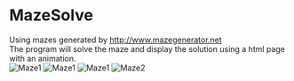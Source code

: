 # MazeSolve
Using mazes generated by http://www.mazegenerator.net<br>
The program will solve the maze and display the solution using a html page with an animation.<br>
![Maze1](https://tarves.no/gif/maze1.png)
![Maze1](https://tarves.no/gif/maze1.gif)
![Maze1](https://tarves.no/gif/maze2.png)
![Maze2](https://tarves.no/gif/maze2.gif)
